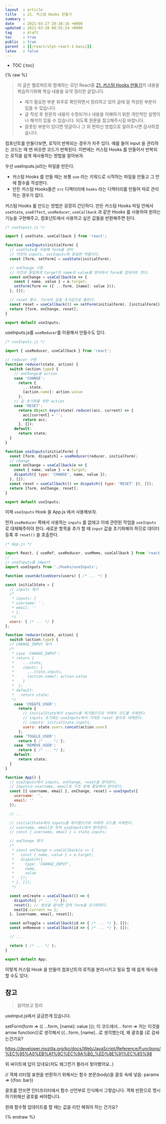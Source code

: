 ```yaml
---
layout  : article
title   : 21. 커스텀 Hooks 만들기
summary : 
date    : 2021-03-27 20:38:16 +0900
updated : 2021-03-28 00:55:24 +0900
tag     : draft
toc     : true
public  : true
parent  : [[/react/vlpt-react-1-basic]]
latex   : false
---
```

* TOC
{:toc}

{% raw %}

> 이 글은 벨로퍼트와 함께하는 모던 React중 [21. 커스텀 Hooks 만들기](https://react.vlpt.us/basic/21-custom-hook.html)의 내용을 복습하기위해 핵심 내용을 요약 정리한 글입니다.
>
> * 제가 필요한 부분 위주로 확인하면서 정리하고 있어 글에 덜 작성된 부분이 있을 수 있습니다.
> * 글 작성 후 원문의 내용이 수정되거나 내용을 이해하기 위한 개인적인 설명이나 해석이 있을 수 있습니다. 되도록 원문을 참고해주시길 바랍니다.
> * 잘못된 부분이 있다면 댓글이나 그 외 편하신 방법으로 알려주시면 감사하겠습니다.

컴포넌트를 만들다보면, 로직이 반복되는 경우가 자주 있다. 예를 들어 input 을 관리하는 코드는 매 번 비슷한 코드가 반복된다. 이번에는 커스텀 Hooks 를 만들어서 반복되는 로직을 쉽게 재사용하는 방법을 알아보자.

우선 useInputs.js라는 파일을 만든다.

* 커스텀 Hooks 를 만들 때는 보통 `use` 라는 키워드로 시작하는 파일을 만들고 그 안에 함수를 작성한다.
* 만든 커스텀 Hooks들은 `src` 디렉터리에 `hooks` 라는 디렉터리를 만들어 따로 관리하는 경우가 많다.

커스텀 Hooks 를 만드는 방법은 굉장히 간단하다. 만든 커스텀 Hooks 파일 안에서 `useState`, `useEffect`, `useReducer`, `useCallback` 과 같은 Hooks 를 사용하여 원하는 기능을 구현해주고, 컴포넌트에서 사용하고 싶은 값들을 반환해주면 된다.

```js
/* useInputs.js */

import { useState, useCallback } from 'react';

function useInputs(initialForm) {
  // useState를 이용해 form을 관리
  // 이전의 inputs, setInputs와 동일한 역할이다.
  const [form, setForm] = useState(initialForm);

  // onChange 구현
  // 이전과 동일하게 target의 name과 value를 받아와서 form을 업데이트 한다.
  const onChange = useCallback(e => {
    const { name, value } = e.target;
    setForm(form => ({ ...form, [name]: value }));
  }, []);

  // reset 함수. form의 값을 초기값으로 돌린다.
  const reset = useCallback(() => setForm(initialForm), [initialForm]);
  return [form, onChange, reset];
}

export default useInputs;
```

useInputs.js를 `useReducer`를 이용해서 만들수도 있다.

```js
/* useInputs.js */

import { useReducer, useCallback } from 'react';

// reducer 구현
function reducer(state, action) {
  switch (action.type) {
    // onChange용 action
    case 'CHANGE':
      return {
        ...state,
        [action.name]: action.value
      };
    // 값 초기화를 위한 action
    case 'RESET':
      return Object.keys(state).reduce((acc, current) => {
        acc[current] = '';
        return acc;
      }, {});
    default:
      return state;
  }
}

function useInputs(initialForm) {
  const [form, dispatch] = useReducer(reducer, initialForm);
  // change
  const onChange = useCallback(e => {
    const { name, value } = e.target;
    dispatch({ type: 'CHANGE', name, value });
  }, []);
  const reset = useCallback(() => dispatch({ type: 'RESET' }), []);
  return [form, onChange, reset];
}

export default useInputs;
```

이제 `useInputs` Hook 을 App.js 에서 사용해보자.

먼저 `useReducer` 쪽에서 사용하는 `inputs` 를 없애고 이에 관련된 작업을 `useInputs` 로 대체해주어야 한다. 새로운 항목을 추가 할 때 `input` 값을 초기화해야 하므로 데이터 등록 후 `reset()` 을 호출한다.

```js
/* App.js */

import React, { useRef, useReducer, useMemo, useCallback } from 'react';
// ...
// useInputs를 import
import useInputs from './hooks/useInputs';

function countActiveUsers(users) { /* ... */ }

const initialState = {
  // inputs 제거
  /* 
   * inputs: {
   * username: '',
   * email: ''
   * },
   */
  users: [ /* ... */ ]
};

function reducer(state, action) {
  switch (action.type) {
  // CHANGE_INPUT 제거
  /*
   * case 'CHANGE_INPUT':
   * return {
   *    ...state,
   *    inputs: {
   *      ...state.inputs,
   *      [action.name]: action.value
   *    }
   *  };
   * default:
   *   return state;
   */
    case 'CREATE_USER':
      return {
        // initialState에서 inputs를 제거했으므로 아래의 코드를 삭제한다.
        // inputs 초기화는 useInputs에서 가져온 reset 함수로 대체한다.
        // inputs: initialState.inputs,
        users: state.users.concat(action.user)
      };
    case 'TOGGLE_USER':
      return { /* ... */ };
    case 'REMOVE_USER':
      return { /* ... */ };
    default:
      return state;
  }
}

function App() {
  // useInputs에서 inputs, onChange, reset을 받아온다.
  // inputs는 username, email로 구조 분해 할당해서 받아온다.
  const [{ username, email }, onChange, reset] = useInputs({
    username: '',
    email: ''
  });

  // ...

  // initialState에서 inputs를 제거했으므로 아래의 코드를 삭제한다.
  // username, email은 위의 useInputs에서 받아온다.
  // const { username, email } = state.inputs;

  // onChange 제거
  /*
   * const onChange = useCallback(e => {
   *   const { name, value } = e.target;
   *   dispatch({
   *     type: 'CHANGE_INPUT',
   *     name,
   *     value
   *   });
   * }, []);
   */

  const onCreate = useCallback(() => {
    dispatch({ /* ... */ });
    reset(); // 생성을 끝내면 입력 form을 초기화한다.
    nextId.current += 1;
  }, [username, email, reset]);

  const onToggle = useCallback(id => { /* ... */ }, []);
  const onRemove = useCallback(id => { /* ... */ }, []);

  // ...

  return ( /* ... */ );
}

export default App;
```

이렇게 커스텀 Hook 을 만들어 컴포넌트의 로직을 분리시키고 필요 할 때 쉽게 재사용 할 수도 있다.

## 참고

> 읽어보고 정리

useInput.js에서 궁금한게 있습니다.

setForm(form => ({ ...form, [name]: value }));
이 코드에서...
form => 저는 이것을 arrow function으로 생각해서 {{...form, [name]...로 생각했는데, 왜 괄호를 (로 감싸는건가요?

https://developer.mozilla.org/ko/docs/Web/JavaScript/Reference/Functions/%EC%95%A0%EB%A1%9C%EC%9A%B0_%ED%8E%91%EC%85%98

위 싸이트에 답이 있네요(저도 왜그런가 몰라서 찾아봤어요..)

// 객체 리터럴 표현을 반환하기 위해서는 함수 본문(body)을 괄호 속에 넣음:
params => ({foo: bar})

괄호를 안쓰면 인터프리터에서 함수 선언부로 인식해서 그렇습니다.
객체 반환으로 명시하기위해선 괄호를 써야합니다.

원래 함수형 업데이트를 할 때는 값을 리턴 해줘야 하는 건가요?

{% endraw %}
